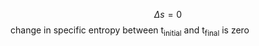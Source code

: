 $$
\Delta s = 0
$$
change in specific entropy between t<sub>initial</sub> and t<sub>final</sub> is zero